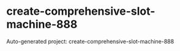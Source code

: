 # create-comprehensive-slot-machine-888
Auto-generated project: create-comprehensive-slot-machine-888

